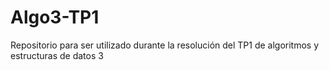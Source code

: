 # Algo3-TP1

Repositorio para ser utilizado durante la resolución del TP1 de algoritmos y estructuras de datos 3